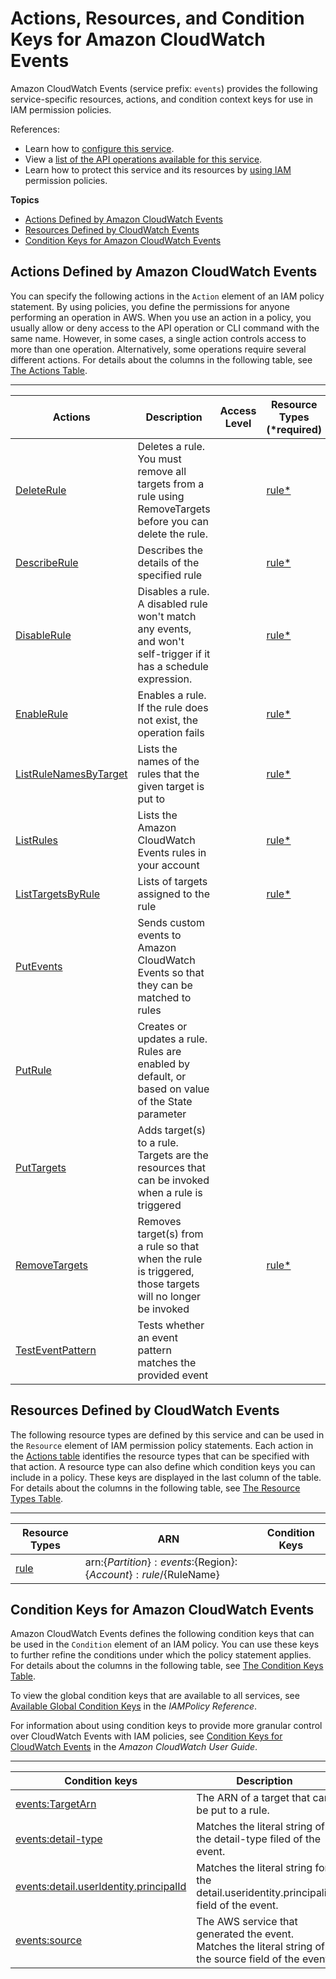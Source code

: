 # Actions, Resources, and Condition Keys for Amazon CloudWatch Events<a name="list_amazoncloudwatchevents"></a>

Amazon CloudWatch Events \(service prefix: `events`\) provides the following service\-specific resources, actions, and condition context keys for use in IAM permission policies\.

References:
+ Learn how to [configure this service](http://docs.aws.amazon.com/AmazonCloudWatch/latest/events/)\.
+ View a [list of the API operations available for this service](http://docs.aws.amazon.com/AmazonCloudWatchEvents/latest/APIReference/)\.
+ Learn how to protect this service and its resources by [using IAM](http://docs.aws.amazon.com/AmazonCloudWatch/latest/events/auth-and-access-control-cwe.html) permission policies\.

**Topics**
+ [Actions Defined by Amazon CloudWatch Events](#amazoncloudwatchevents-actions-as-permissions)
+ [Resources Defined by CloudWatch Events](#amazoncloudwatchevents-resources-for-iam-policies)
+ [Condition Keys for Amazon CloudWatch Events](#amazoncloudwatchevents-policy-keys)

## Actions Defined by Amazon CloudWatch Events<a name="amazoncloudwatchevents-actions-as-permissions"></a>

You can specify the following actions in the `Action` element of an IAM policy statement\. By using policies, you define the permissions for anyone performing an operation in AWS\. When you use an action in a policy, you usually allow or deny access to the API operation or CLI command with the same name\. However, in some cases, a single action controls access to more than one operation\. Alternatively, some operations require several different actions\. For details about the columns in the following table, see [The Actions Table](reference_policies_actions-resources-contextkeys.md#actions_table)\.


****  

| Actions | Description | Access Level | Resource Types \(\*required\) | Condition Keys | Dependent Actions | 
| --- | --- | --- | --- | --- | --- | 
| [DeleteRule](http://docs.aws.amazon.com/AmazonCloudWatchEvents/latest/APIReference/API_DeleteRule.html) | Deletes a rule\. You must remove all targets from a rule using RemoveTargets before you can delete the rule\. |   | [rule\*](#amazoncloudwatchevents-rule)  |  |  | 
| [DescribeRule](http://docs.aws.amazon.com/AmazonCloudWatchEvents/latest/APIReference/API_DescribeRule.html) | Describes the details of the specified rule |   | [rule\*](#amazoncloudwatchevents-rule)  |  |  | 
| [DisableRule](http://docs.aws.amazon.com/AmazonCloudWatchEvents/latest/APIReference/API_DisableRule.html) | Disables a rule\. A disabled rule won't match any events, and won't self\-trigger if it has a schedule expression\. |   | [rule\*](#amazoncloudwatchevents-rule)  |  |  | 
| [EnableRule](http://docs.aws.amazon.com/AmazonCloudWatchEvents/latest/APIReference/API_EnableRule.html) | Enables a rule\. If the rule does not exist, the operation fails |   | [rule\*](#amazoncloudwatchevents-rule)  |  |  | 
| [ListRuleNamesByTarget](http://docs.aws.amazon.com/AmazonCloudWatchEvents/latest/APIReference/API_ListRuleNamesByTarget.html) | Lists the names of the rules that the given target is put to |   | [rule\*](#amazoncloudwatchevents-rule)  |  |  | 
| [ListRules](http://docs.aws.amazon.com/AmazonCloudWatchEvents/latest/APIReference/API_ListRules.html) | Lists the Amazon CloudWatch Events rules in your account |   | [rule\*](#amazoncloudwatchevents-rule)  |  |  | 
| [ListTargetsByRule](http://docs.aws.amazon.com/AmazonCloudWatchEvents/latest/APIReference/API_ListTargetsByRule.html) | Lists of targets assigned to the rule |   | [rule\*](#amazoncloudwatchevents-rule)  |  |  | 
| [PutEvents](http://docs.aws.amazon.com/AmazonCloudWatchEvents/latest/APIReference/API_PutEvents.html) | Sends custom events to Amazon CloudWatch Events so that they can be matched to rules |   |  |  |  | 
| [PutRule](http://docs.aws.amazon.com/AmazonCloudWatchEvents/latest/APIReference/API_PutRule.html) | Creates or updates a rule\. Rules are enabled by default, or based on value of the State parameter |   |  |  |  | 
| [PutTargets](http://docs.aws.amazon.com/AmazonCloudWatchEvents/latest/APIReference/API_PutTargets.html) | Adds target\(s\) to a rule\. Targets are the resources that can be invoked when a rule is triggered |   |  |  |  | 
| [RemoveTargets](http://docs.aws.amazon.com/AmazonCloudWatchEvents/latest/APIReference/API_RemoveTargets.html) | Removes target\(s\) from a rule so that when the rule is triggered, those targets will no longer be invoked |   | [rule\*](#amazoncloudwatchevents-rule)  |  |  | 
| [TestEventPattern](http://docs.aws.amazon.com/AmazonCloudWatchEvents/latest/APIReference/API_TestEventPattern.html) | Tests whether an event pattern matches the provided event |   |  |  |  | 

## Resources Defined by CloudWatch Events<a name="amazoncloudwatchevents-resources-for-iam-policies"></a>

The following resource types are defined by this service and can be used in the `Resource` element of IAM permission policy statements\. Each action in the [Actions table](#amazoncloudwatchevents-actions-as-permissions) identifies the resource types that can be specified with that action\. A resource type can also define which condition keys you can include in a policy\. These keys are displayed in the last column of the table\. For details about the columns in the following table, see [The Resource Types Table](reference_policies_actions-resources-contextkeys.md#resources_table)\.


****  

| Resource Types | ARN | Condition Keys | 
| --- | --- | --- | 
| [rule](http://docs.aws.amazon.com/AmazonCloudWatch/latest/events/iam-access-control-identity-based-cwe.html#CWE_ARN_Format) | arn:$\{Partition\}:events:$\{Region\}:$\{Account\}:rule/$\{RuleName\} |  | 

## Condition Keys for Amazon CloudWatch Events<a name="amazoncloudwatchevents-policy-keys"></a>

Amazon CloudWatch Events defines the following condition keys that can be used in the `Condition` element of an IAM policy\. You can use these keys to further refine the conditions under which the policy statement applies\. For details about the columns in the following table, see [The Condition Keys Table](reference_policies_actions-resources-contextkeys.md#context_keys_table)\.

To view the global condition keys that are available to all services, see [Available Global Condition Keys](http://docs.aws.amazon.com/IAM/latest/UserGuide/reference_policies_condition-keys.html#AvailableKeys) in the *IAMPolicy Reference*\.

For information about using condition keys to provide more granular control over CloudWatch Events with IAM policies, see [Condition Keys for CloudWatch Events](http://docs.aws.amazon.com/AmazonCloudWatch/latest/DeveloperGuide/EventsConditionKeys.html) in the *Amazon CloudWatch User Guide*\.


****  

| Condition keys | Description | Type | 
| --- | --- | --- | 
| [events:TargetArn](http://docs.aws.amazon.com/AmazonCloudWatch/latest/events/policy-keys-cwe.html#LimitingAccessToTargets) | The ARN of a target that can be put to a rule\. | ARN | 
| [events:detail\-type](http://docs.aws.amazon.com/AmazonCloudWatch/latest/events/policy-keys-cwe.html#EventsPatternDetailType) | Matches the literal string of the detail\-type filed of the event\. | String | 
| [events:detail\.userIdentity\.principalId](http://docs.aws.amazon.com/AmazonCloudWatch/latest/events/policy-keys-cwe.html#ConsumeSpecificEvents) | Matches the literal string for the detail\.useridentity\.principalid field of the event\. | string | 
| [events:source](http://docs.aws.amazon.com/AmazonCloudWatch/latest/events/policy-keys-cwe.html#EventsLimitAccessControl) | The AWS service that generated the event\. Matches the literal string of the source field of the event\. | String | 